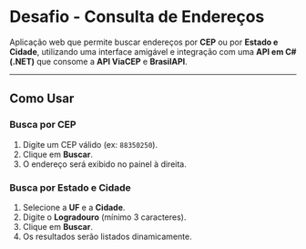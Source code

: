 # Desafio - Consulta de Endereços

Aplicação web que permite buscar endereços por **CEP** ou por **Estado e Cidade**, utilizando uma interface amigável e integração com uma **API em C# (.NET)** que consome a **API ViaCEP** e **BrasilAPI**.

---

## Como Usar

### Busca por CEP
1. Digite um CEP válido (ex: `88350250`).  
2. Clique em **Buscar**.  
3. O endereço será exibido no painel à direita.

### Busca por Estado e Cidade
1. Selecione a **UF** e a **Cidade**.  
2. Digite o **Logradouro** (mínimo 3 caracteres).  
3. Clique em **Buscar**.  
4. Os resultados serão listados dinamicamente.
